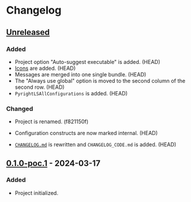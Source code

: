 <!-- Keep a Changelog guide -> https://keepachangelog.com -->

# Changelog


## [Unreleased]

### Added

* Project option "Auto-suggest executable" is added. (HEAD)
* [Icons][2-1] are added. (HEAD)
* Messages are merged into one single bundle. (HEAD)
* The "Always use global" option is moved to
  the second column of the second row. (HEAD)
* `PyrightLSAllConfigurations` is added. (HEAD)

### Changed

* Project is renamed. (f821150f)
* Configuration constructs are now marked internal. (HEAD)
* [`CHANGELOG.md`][2-2] is rewritten and `CHANGELOG_CODE.md` is added. (HEAD)


  [2-1]: https://github.com/InSyncWithFoo/pyright-langserver-for-pycharm/tree/master/src/main/resources/icons
  [2-2]: https://github.com/InSyncWithFoo/pyright-langserver-for-pycharm/tree/master/CHANGELOG.md


## [0.1.0-poc.1] - 2024-03-17

### Added

* Project initialized.


  [Unreleased]: https://github.com/InSyncWithFoo/pyright-for-pycharm/compare/v0.1.0-poc.1..HEAD
  [0.1.0-poc.1]: https://github.com/InSyncWithFoo/pyright-langserver-for-pycharm/commits
